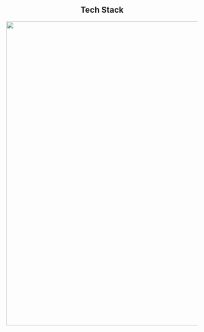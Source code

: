 <h2 align="center" width="1200px"> Tech Stack </h2> 

<p align="center">
  <img width="800px" src="https://skillicons.dev/icons?i=js,html,css,github,vscode&perline=10" />
</p>
